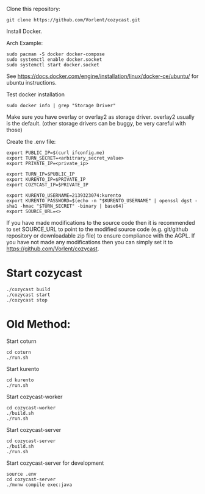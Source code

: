 Clone this repository:

```
git clone https://github.com/Vorlent/cozycast.git
```

Install Docker.

Arch Example:

```
sudo pacman -S docker docker-compose
sudo systemctl enable docker.socket
sudo systemctl start docker.socket
```

See https://docs.docker.com/engine/installation/linux/docker-ce/ubuntu/ for ubuntu instructions.

Test docker installation

```
sudo docker info | grep "Storage Driver"
```

Make sure you have overlay or overlay2 as storage driver. overlay2 usually is the default. (other storage drivers can be buggy, be very careful with those)

Create the .env file:

```
export PUBLIC_IP=$(curl ifconfig.me)
export TURN_SECRET=<arbitrary_secret_value>
export PRIVATE_IP=<private_ip>

export TURN_IP=$PUBLIC_IP
export KURENTO_IP=$PRIVATE_IP
export COZYCAST_IP=$PRIVATE_IP

export KURENTO_USERNAME=2139323074:kurento
export KURENTO_PASSWORD=$(echo -n "$KURENTO_USERNAME" | openssl dgst -sha1 -hmac "$TURN_SECRET" -binary | base64)
export SOURCE_URL=<>
```

If you have made modifications to the source code then it is recommended to set SOURCE_URL to point to the modified source code (e.g. git/github repository or downloadable zip file) to ensure compliance with the AGPL. If you have not made any modifications then you can simply set it to https://github.com/Vorlent/cozycast.

# Start cozycast

```
./cozycast build
./cozycast start
./cozycast stop
```

# Old Method:

Start coturn

```
cd coturn
./run.sh
```

Start kurento

```
cd kurento
./run.sh
```

Start cozycast-worker

```
cd cozycast-worker
./build.sh
./run.sh
```

Start cozycast-server

```
cd cozycast-server
./build.sh
./run.sh
```

Start cozycast-server for development

```
source .env
cd cozycast-server
./mvnw compile exec:java
```
